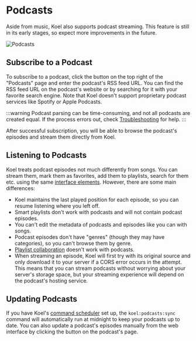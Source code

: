 # Podcasts

Aside from music, Koel also supports podcast streaming. This feature is still in its early stages, so expect more improvements in the future.

![Podcasts](../assets/img/podcasts.avif)

## Subscribe to a Podcast

To subscribe to a podcast, click the <InterfaceIcon :src="plusIcon" /> button on the top right of the "Podcasts" page and enter the podcast's RSS feed URL.
You can find the RSS feed URL on the podcast's website or by searching for it with your favorite search engine.
Note that Koel doesn't support proprietary podcast services like Spotify or Apple Podcasts.

:::warning
Podcast parsing can be time-consuming, and not all podcasts are created equal.
If the process errors out, check [Troubleshooting](../troubleshooting#first-steps) for help.
:::

After successful subscription, you will be able to browse the podcast's episodes and stream them directly from Koel.

## Listening to Podcasts

Koel treats podcast episodes not much differently from songs. You can stream them, mark them as favorites, add them to playlists, search for them etc. using the same
[interface elements](./web-interface.md). However, there are some main differences:

* Koel maintains the last played position for each episode, so you can resume listening where you left off.
* Smart playlists don't work with podcasts and will not contain podcast episodes.
* You can't edit the metadata of podcasts and episodes like you can with songs.
* Podcast episodes don't have "genres" (though they may have categories), so you can't browse them by genre.
* [Playlist collaboration](../plus/collaboration) <PlusBadge /> doesn't work with podcasts.
* When streaming an episode, Koel will first try with its original source and only download it to your server if a CORS error occurs in the attempt. This means that you can stream podcasts without worrying about your server's storage space, but your streaming experience will depend on the podcast's hosting service.

## Updating Podcasts

If you have Koel's [command scheduler](../cli-commands.md#command-scheduling) set up, the `koel:podcasts:sync` command will automatically run at midnight to keep your podcasts up to date.
You can also update a podcast's episodes manually from the web interface by clicking the <InterfaceIcon :src="refreshIcon" alt="Refresh" /> button on the podcast's page.

<script lang="ts" setup>
import plusIcon from '../assets/icons/plus.svg'
import refreshIcon from '../assets/icons/refresh.svg'
</script>

